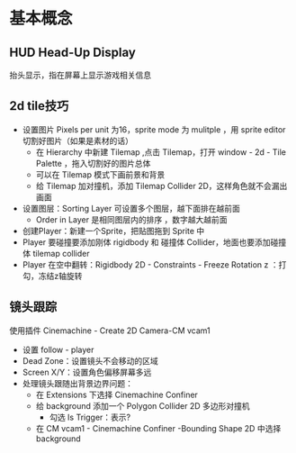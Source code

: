 # 基本概念

## HUD Head-Up Display

抬头显示，指在屏幕上显示游戏相关信息

## 2d tile技巧

- 设置图片 Pixels per unit 为16，sprite mode 为 mulitple ，用 sprite editor 切割好图片（如果是素材的话）
  - 在 Hierarchy 中新建 Tilemap ,点击 Tilemap，打开 window - 2d - Tile Palette ，拖入切割好的图片总体
  - 可以在 Tilemap 模式下画前景和背景
  - 给 Tilemap 加对撞机，添加 Tilemap Collider 2D，这样角色就不会漏出画面
- 设置图层：Sorting Layer 可设置多个图层，越下面排在越前面
  - Order in Layer 是相同图层内的排序 ，数字越大越前面
- 创建Player：新建一个Sprite，把贴图拖到 Sprite 中
- Player 要碰撞要添加刚体 rigidbody 和 碰撞体 Collider，地面也要添加碰撞体 tilemap collider
- Player 在空中翻转：Rigidbody 2D - Constraints - Freeze Rotation z ：打勾，冻结z轴旋转

## 镜头跟踪

使用插件 Cinemachine - Create 2D Camera-CM vcam1

- 设置 follow - player
- Dead Zone：设置镜头不会移动的区域
- Screen X/Y：设置角色偏移屏幕多远
- 处理镜头跟随出背景边界问题：
  - 在 Extensions 下选择 Cinemachine Confiner
  - 给 background 添加一个 Polygon Collider 2D 多边形对撞机
    - 勾选 Is Trigger：表示?
  - 在 CM vcam1 - Cinemachine Confiner -Bounding Shape 2D 中选择 background

